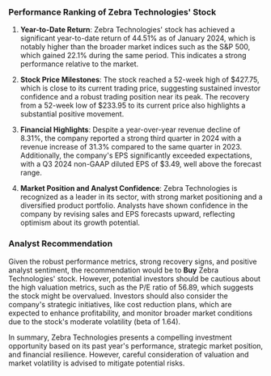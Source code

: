 ### Performance Ranking of Zebra Technologies' Stock

1. **Year-to-Date Return**: Zebra Technologies' stock has achieved a significant year-to-date return of 44.51% as of January 2024, which is notably higher than the broader market indices such as the S&P 500, which gained 22.1% during the same period. This indicates a strong performance relative to the market.

2. **Stock Price Milestones**: The stock reached a 52-week high of $427.75, which is close to its current trading price, suggesting sustained investor confidence and a robust trading position near its peak. The recovery from a 52-week low of $233.95 to its current price also highlights a substantial positive movement.

3. **Financial Highlights**: Despite a year-over-year revenue decline of 8.31%, the company reported a strong third quarter in 2024 with a revenue increase of 31.3% compared to the same quarter in 2023. Additionally, the company's EPS significantly exceeded expectations, with a Q3 2024 non-GAAP diluted EPS of $3.49, well above the forecast range.

4. **Market Position and Analyst Confidence**: Zebra Technologies is recognized as a leader in its sector, with strong market positioning and a diversified product portfolio. Analysts have shown confidence in the company by revising sales and EPS forecasts upward, reflecting optimism about its growth potential.

### Analyst Recommendation

Given the robust performance metrics, strong recovery signs, and positive analyst sentiment, the recommendation would be to **Buy** Zebra Technologies' stock. However, potential investors should be cautious about the high valuation metrics, such as the P/E ratio of 56.89, which suggests the stock might be overvalued. Investors should also consider the company's strategic initiatives, like cost reduction plans, which are expected to enhance profitability, and monitor broader market conditions due to the stock's moderate volatility (beta of 1.64).

In summary, Zebra Technologies presents a compelling investment opportunity based on its past year's performance, strategic market position, and financial resilience. However, careful consideration of valuation and market volatility is advised to mitigate potential risks.